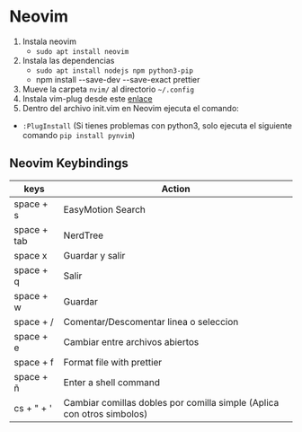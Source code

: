 # Neovim

1. Instala neovim
    - `sudo apt install neovim`
2. Instala las dependencias
    - `sudo apt install nodejs npm python3-pip`
    - npm install --save-dev --save-exact prettier
3. Mueve la carpeta `nvim/` al directorio `~/.config`
4. Instala vim-plug desde este [enlace](https://github.com/junegunn/vim-plug "enlace")
5. Dentro del archivo init.vim en Neovim ejecuta el comando:
  - `:PlugInstall`
(Si tienes problemas con python3, solo ejecuta el siguiente comando ```pip install pynvim```)

## Neovim Keybindings

| keys | Action |
|------|--------|
| space + s | EasyMotion Search |
| space + tab | NerdTree |
| space x | Guardar y salir |
| space + q | Salir |
| space + w | Guardar |
| space + / | Comentar/Descomentar linea o seleccion|
| space + e | Cambiar entre archivos abiertos |
| space + f | Format file with prettier |
| space + ñ | Enter a shell command | 
| cs + " + ' | Cambiar comillas dobles por comilla simple (Aplica con otros simbolos) |
